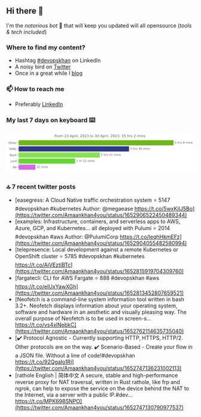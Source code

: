 <!--- [![Hits](https://hits.seeyoufarm.com/api/count/incr/badge.svg?url=https%3A%2F%2Fgithub.com%2Fakhan4u%2Fhit-counter&count_bg=%2379C83D&title_bg=%23555555&icon=&icon_color=%23E7E7E7&title=visits&edge_flat=false)](https://hits.seeyoufarm.com) --->

## Hi there 👋

I'm the _notorious bot_ 🤣 that will keep you updated will all opensource (_tools & tech included_) 

### Where to find my content?

* Hashtag [#devopskhan](https://www.linkedin.com/feed/hashtag/devopskhan) on LinkedIn
* A noisy bird on [Twitter](https://twitter.com/Amaankhan4you)
* Once in a great while I [blog](https://linuxparrot.netlify.app) 


### 📫 **How to reach me**

* Preferably [LinkedIn](https://www.linkedin.com/in/amaan-khan-linux-ninja)

### My last 7 days on keyboard ⌨️

<img src="https://github.com/akhan4u/akhan4u/blob/main/images/stat.svg" alt="Amaan's Wakatime Activity!"/>

### 🔝 7 recent twitter posts
<!-- DEVDOJO:START -->
- [easegress: A Cloud Native traffic orchestration system
⭐️ 5147
#devopskhan #kubernetes
Author: @megaease
https://t.co/5wxKjIJ5Bo](https://twitter.com/Amaankhan4you/status/1652906522450489344)
- [examples: Infrastructure, containers, and serverless apps to AWS, Azure, GCP, and Kubernetes... all deployed with Pulumi
⭐️ 2014
#devopskhan #aws
Author: @PulumiCorp
https://t.co/leqhHkmEFz](https://twitter.com/Amaankhan4you/status/1652904055482580994)
- [telepresence: Local development against a remote Kubernetes or OpenShift cluster
⭐️ 5785
#devopskhan #kubernetes
https://t.co/AiVEztiBTc](https://twitter.com/Amaankhan4you/status/1652815919704309760)
- [fargatecli: CLI for AWS Fargate
⭐️ 888
#devopskhan #aws
https://t.co/eIUxYawXGh](https://twitter.com/Amaankhan4you/status/1652813452807659521)
- [Neofetch is a command-line system information tool written in bash 3.2+. Neofetch displays information about your operating system, software and hardware in an aesthetic and visually pleasing way. The overall purpose of Neofetch is to be used in screen-s… https://t.co/vs4xlNebkC](https://twitter.com/Amaankhan4you/status/1652762114635735040)
- [✔️ Protocol Agnostic - Currently supporting HTTP, HTTPS, HTTP/2. Other protocols are on the way. ✔️ Scenario-Based - Create your flow in a JSON file. Without a line of code!#devopskhan https://t.co/92QgaIo1Ri](https://twitter.com/Amaankhan4you/status/1652747136231002113)
- [rathole English | 简体中文 A secure, stable and high-performance reverse proxy for NAT traversal, written in Rust rathole, like frp and ngrok, can help to expose the service on the device behind the NAT to the Internet, via a server with a public IP.#dev… https://t.co/MPK698SNPO](https://twitter.com/Amaankhan4you/status/1652747130790977537)
<!-- DEVDOJO:END -->

<!-- ![Amaan's GitHub stats](https://github-readme-stats.vercel.app/api?username=akhan4u&count_private=true&show_icons=true&hide=contribs) -->
